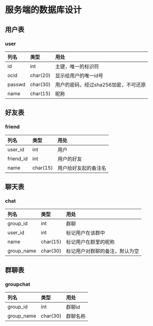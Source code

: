 # 服务端的数据库设计

## 用户表
### user

| 列名     | 类型       | 用处                    |
|:-------|:---------|:----------------------|
| id     | int      | 主键，唯一的标识符             |
| ocid   | char(20) | 显示给用户的唯一id号           |
| passwd | char(30) | 用户的密码，经过sha256加密，不可还原 |
| name   | char(15) | 昵称                    |

## 好友表
### friend
| 列名        | 类型       | 用处         |
|:----------|:---------|:-----------|
| user_id   | int      | 用户         |
| friend_id | int      | 用户的好友      |
| name      | char(15) | 用户给好友起的备注名 |

## 聊天表
### chat
| 列名         | 类型       | 用处              |
|:-----------|:---------|:----------------|
| group_id   | int      | 群聊              |
| user_id    | int      | 标记用户在该群中        |
| name       | char(15) | 标记用户在群里的昵称      |
| group_name | char(30) | 标记用户对群聊的备注，默认为空 |

## 群聊表
### groupchat
| 列名         | 类型       | 用处   |
|:-----------|:---------|:-----|
| group_id   | int      | 群聊id |
| group_name | char(30) | 群聊名称 |

